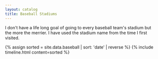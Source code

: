 ```yaml
---
layout: catalog
title: Baseball Stadiums
---
```


I don't have a life long goal of going to every baseball team's stadium but the more the merrier. I have used the stadium name from the time I first visited.

<style>
.tabular-content-item {
  min-height: 50px;
}  
</style>

{% assign sorted = site.data.baseball | sort: 'date' | reverse %}
{% include timeline.html content=sorted %}
